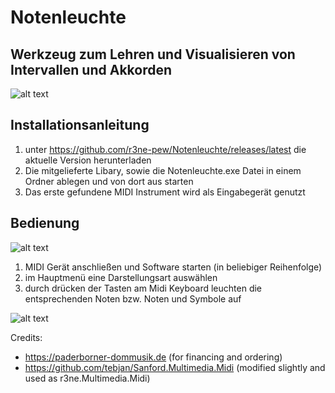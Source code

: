 # Notenleuchte
## Werkzeug zum Lehren und Visualisieren von Intervallen und Akkorden

![alt text](https://github.com/r3ne-pew/Notenleuchte/blob/master/DoPaNoZe_Main/ressources/banner.png "Notenleuchte Logo und Banner")


## Installationsanleitung
1. unter https://github.com/r3ne-pew/Notenleuchte/releases/latest die aktuelle Version herunterladen
2. Die mitgelieferte Libary, sowie die Notenleuchte.exe Datei in einem Ordner ablegen und von dort aus starten
3. Das erste gefundene MIDI Instrument wird als Eingabegerät genutzt

## Bedienung
![alt text](https://fs.r3ne.de/img/2019-08-21_21-51-16.png "Notenleuchte Hauptmenü")
1. MIDI Gerät anschließen und Software starten (in beliebiger Reihenfolge)
2. im Hauptmenü eine Darstellungsart auswählen
3. durch drücken der Tasten am Midi Keyboard leuchten die entsprechenden Noten bzw. Noten und Symbole auf

![alt text](https://fs.r3ne.de/img/2019-08-21_21-58-26.png "Notenleuchte Es-Dur / c-moll Ansicht")


Credits:
- https://paderborner-dommusik.de (for financing and ordering)
- https://github.com/tebjan/Sanford.Multimedia.Midi (modified slightly and used as r3ne.Multimedia.Midi)
